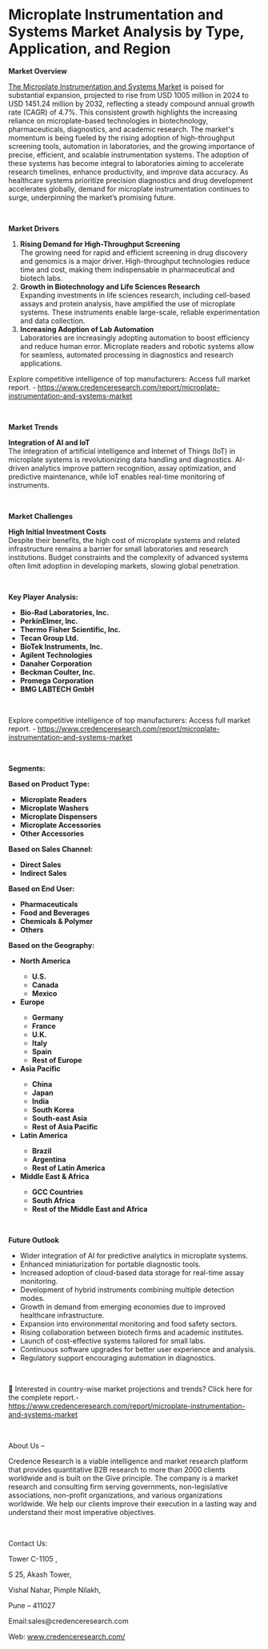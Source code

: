 # Microplate Instrumentation and Systems Market Analysis by Type, Application, and Region


<p><strong>Market Overview</strong></p>
<p><a href="https://www.credenceresearch.com/report/microplate-instrumentation-and-systems-market">The Microplate Instrumentation and Systems Market</a> is poised for substantial expansion, projected to rise from USD 1005 million in 2024 to USD 1451.24 million by 2032, reflecting a steady compound annual growth rate (CAGR) of 4.7%. This consistent growth highlights the increasing reliance on microplate-based technologies in biotechnology, pharmaceuticals, diagnostics, and academic research. The market's momentum is being fueled by the rising adoption of high-throughput screening tools, automation in laboratories, and the growing importance of precise, efficient, and scalable instrumentation systems. The adoption of these systems has become integral to laboratories aiming to accelerate research timelines, enhance productivity, and improve data accuracy. As healthcare systems prioritize precision diagnostics and drug development accelerates globally, demand for microplate instrumentation continues to surge, underpinning the market&rsquo;s promising future.</p>
<p><strong>&nbsp;</strong></p>
<p><strong>Market Drivers</strong></p>
<ol>
<li><strong> Rising Demand for High-Throughput Screening</strong><br /> The growing need for rapid and efficient screening in drug discovery and genomics is a major driver. High-throughput technologies reduce time and cost, making them indispensable in pharmaceutical and biotech labs.</li>
<li><strong> Growth in Biotechnology and Life Sciences Research</strong><br /> Expanding investments in life sciences research, including cell-based assays and protein analysis, have amplified the use of microplate systems. These instruments enable large-scale, reliable experimentation and data collection.</li>
<li><strong> Increasing Adoption of Lab Automation</strong><br /> Laboratories are increasingly adopting automation to boost efficiency and reduce human error. Microplate readers and robotic systems allow for seamless, automated processing in diagnostics and research applications.</li>
</ol>
<p>Explore competitive intelligence of top manufacturers: Access full market report. - <a href="https://www.credenceresearch.com/report/microplate-instrumentation-and-systems-market">https://www.credenceresearch.com/report/microplate-instrumentation-and-systems-market</a></p>
<p><strong>&nbsp;</strong></p>
<p><strong>Market Trends</strong></p>
<p><strong>Integration of AI and IoT</strong><br /> The integration of artificial intelligence and Internet of Things (IoT) in microplate systems is revolutionizing data handling and diagnostics. AI-driven analytics improve pattern recognition, assay optimization, and predictive maintenance, while IoT enables real-time monitoring of instruments.</p>
<p><strong>&nbsp;</strong></p>
<p><strong>Market Challenges</strong></p>
<p><strong>High Initial Investment Costs</strong><br /> Despite their benefits, the high cost of microplate systems and related infrastructure remains a barrier for small laboratories and research institutions. Budget constraints and the complexity of advanced systems often limit adoption in developing markets, slowing global penetration.</p>
<p><strong>&nbsp;</strong></p>
<p><strong>Key Player Analysis:</strong></p>
<ul>
<li><strong>Bio-Rad Laboratories, Inc.</strong></li>
<li><strong>PerkinElmer, Inc.</strong></li>
<li><strong>Thermo Fisher Scientific, Inc.</strong></li>
<li><strong>Tecan Group Ltd.</strong></li>
<li><strong>BioTek Instruments, Inc.</strong></li>
<li><strong>Agilent Technologies</strong></li>
<li><strong>Danaher Corporation</strong></li>
<li><strong>Beckman Coulter, Inc.</strong></li>
<li><strong>Promega Corporation</strong></li>
<li><strong>BMG LABTECH GmbH</strong></li>
</ul>
<p><strong>&nbsp;</strong></p>
<p>Explore competitive intelligence of top manufacturers: Access full market report. - <a href="https://www.credenceresearch.com/report/microplate-instrumentation-and-systems-market">https://www.credenceresearch.com/report/microplate-instrumentation-and-systems-market</a></p>
<p><strong>&nbsp;</strong></p>
<p><strong>Segments:</strong></p>
<p><strong>Based on Product Type:</strong></p>
<ul>
<li><strong>Microplate Readers</strong></li>
<li><strong>Microplate Washers</strong></li>
<li><strong>Microplate Dispensers</strong></li>
<li><strong>Microplate Accessories</strong></li>
<li><strong>Other Accessories</strong></li>
</ul>
<p><strong>Based on Sales Channel:</strong></p>
<ul>
<li><strong>Direct Sales</strong></li>
<li><strong>Indirect Sales</strong></li>
</ul>
<p><strong>Based on End User:</strong></p>
<ul>
<li><strong>Pharmaceuticals</strong></li>
<li><strong>Food and Beverages</strong></li>
<li><strong>Chemicals &amp; Polymer</strong></li>
<li><strong>Others</strong></li>
</ul>
<p><strong>Based on the Geography:</strong></p>
<ul>
<li><strong>North America</strong></li>
<ul>
<li><strong>U.S.</strong></li>
<li><strong>Canada</strong></li>
<li><strong>Mexico</strong></li>
</ul>
<li><strong>Europe</strong></li>
<ul>
<li><strong>Germany</strong></li>
<li><strong>France</strong></li>
<li><strong>U.K.</strong></li>
<li><strong>Italy</strong></li>
<li><strong>Spain</strong></li>
<li><strong>Rest of Europe</strong></li>
</ul>
<li><strong>Asia Pacific</strong></li>
<ul>
<li><strong>China</strong></li>
<li><strong>Japan</strong></li>
<li><strong>India</strong></li>
<li><strong>South Korea</strong></li>
<li><strong>South-east Asia</strong></li>
<li><strong>Rest of Asia Pacific</strong></li>
</ul>
<li><strong>Latin America</strong></li>
<ul>
<li><strong>Brazil</strong></li>
<li><strong>Argentina</strong></li>
<li><strong>Rest of Latin America</strong></li>
</ul>
<li><strong>Middle East &amp; Africa</strong></li>
<ul>
<li><strong>GCC Countries</strong></li>
<li><strong>South Africa</strong></li>
<li><strong>Rest of the Middle East and Africa</strong></li>
</ul>
</ul>
<p><strong>&nbsp;</strong></p>
<p><strong>Future Outlook </strong></p>
<ul>
<li>Wider integration of AI for predictive analytics in microplate systems.</li>
<li>Enhanced miniaturization for portable diagnostic tools.</li>
<li>Increased adoption of cloud-based data storage for real-time assay monitoring.</li>
<li>Development of hybrid instruments combining multiple detection modes.</li>
<li>Growth in demand from emerging economies due to improved healthcare infrastructure.</li>
<li>Expansion into environmental monitoring and food safety sectors.</li>
<li>Rising collaboration between biotech firms and academic institutes.</li>
<li>Launch of cost-effective systems tailored for small labs.</li>
<li>Continuous software upgrades for better user experience and analysis.</li>
<li>Regulatory support encouraging automation in diagnostics.</li>
</ul>
<p><strong>&nbsp;</strong></p>
<p>📌 Interested in country-wise market projections and trends? Click here for the complete report.- <a href="https://www.credenceresearch.com/report/microplate-instrumentation-and-systems-market">https://www.credenceresearch.com/report/microplate-instrumentation-and-systems-market</a></p>
<p>&nbsp;</p>
<p>About Us &ndash;</p>
<p>Credence Research is a viable intelligence and market research platform that provides quantitative B2B research to more than 2000 clients worldwide and is built on the Give principle. The company is a market research and consulting firm serving governments, non-legislative associations, non-profit organizations, and various organizations worldwide. We help our clients improve their execution in a lasting way and understand their most imperative objectives.</p>
<p>&nbsp;</p>
<p>Contact Us:</p>
<p>Tower C-1105 ,</p>
<p>S 25, Akash Tower,</p>
<p>Vishal Nahar, Pimple Nilakh,</p>
<p>Pune &ndash; 411027</p>
<p>Email:sales@credenceresearch.com</p>
<p>Web: <a href="http://www.credenceresearch.com/">www.credenceresearch.com/</a></p>
